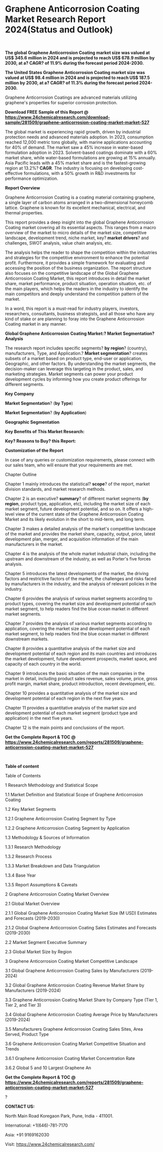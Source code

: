 <h1>Graphene Anticorrosion Coating Market Research Report 2024(Status and Outlook)</h1><br/><p><strong>The global Graphene Anticorrosion Coating market size was valued at US$ 345.6 million in 2024 and is projected to reach US$ 678.9 million by 2030, at a? <strong>CAGR</strong>? of 11.9% during the forecast period 2024-2030.</strong></p>
 
 
 
 <p><strong>The United States Graphene Anticorrosion Coating market size was valued at US$ 98.4 million in 2024 and is projected to reach US$ 187.5 million by 2030, at a? <strong>CAGR</strong>? of 11.3% during the forecast period 2024-2030.</strong></p>
 
 
 
 <p>Graphene Anticorrosion Coatings are advanced materials utilizing graphene&#39;s properties for superior corrosion protection.</p>
 
 
 
 <div><b>Download FREE Sample of this Report @ <a href="https://www.24chemicalresearch.com/download-sample/281509/graphene-anticorrosion-coating-market-market-527">https://www.24chemicalresearch.com/download-sample/281509/graphene-anticorrosion-coating-market-market-527</a></b></div>
 
 
 
 <p>The global market is experiencing rapid growth, driven by industrial protection needs and advanced materials adoption. In 2023, consumption reached 12,000 metric tons globally, with marine applications accounting for 40% of demand. The market saw a 45% increase in water-based formulation adoption in 2023. Solvent-based coatings dominate with a 60% market share, while water-based formulations are growing at 15% annually. Asia Pacific leads with a 45% market share and is the fastest-growing region at 13.2%? <strong><strong>CAGR</strong></strong>. The industry is focusing on developing cost-effective formulations, with a 50% growth in R&D investments for performance optimization.</p>
 
 
 
 <p><strong>Report Overview</strong></p>
 
 
 
 <p>Graphene Anticorrosion Coating is a coating material containing graphene, a single layer of carbon atoms arranged in a two-dimensional honeycomb lattice. Graphene is known for its excellent mechanical, electrical, and thermal properties.</p>
 
 
 
 <p>This report provides a deep insight into the global Graphene Anticorrosion Coating market covering all its essential aspects. This ranges from a macro overview of the market to micro details of the market size, competitive landscape, development trend, niche market, key? <strong>market drivers</strong>? and challenges, SWOT analysis, value chain analysis, etc.</p>
 
 
 
 <p>The analysis helps the reader to shape the competition within the industries and strategies for the competitive environment to enhance the potential profit. Furthermore, it provides a simple framework for evaluating and accessing the position of the business organization. The report structure also focuses on the competitive landscape of the Global Graphene Anticorrosion Coating Market, this report introduces in detail the market share, market performance, product situation, operation situation, etc. of the main players, which helps the readers in the industry to identify the main competitors and deeply understand the competition pattern of the market.</p>
 
 
 
 <p>In a word, this report is a must-read for industry players, investors, researchers, consultants, business strategists, and all those who have any kind of stake or are planning to foray into the Graphene Anticorrosion Coating market in any manner.</p>
 
 
 
 <p><strong>Global Graphene Anticorrosion Coating Market:? Market Segmentation? Analysis</strong></p>
 
 
 
 <p>The research report includes specific segments? <strong>by region</strong>? (country), manufacturers, Type, and Application.? <strong>Market segmentation</strong>? creates subsets of a market based on product type, end-user or application, Geographic, and other factors. By understanding the market segments, the decision-maker can leverage this targeting in the product, sales, and marketing strategies. Market segments can power your product development cycles by informing how you create product offerings for different segments.</p>
 
 
 
 <p><strong>Key Company</strong></p>
 
 
 
 <p><strong>Market Segmentation</strong>? (<strong>by Type</strong>)</p>
 
 
 
 <p><strong>Market Segmentation</strong>? (<strong><strong>by Application</strong></strong>)</p>
 
 
 
 <p><strong>Geographic Segmentation</strong></p>
 
 
 
 <p><strong>Key Benefits of This Market Research:</strong></p>
 
 
 
 <p><strong>Key? <strong>Reasons to Buy</strong>? this Report:</strong></p>
 
 
 
 <p><strong>Customization of the Report</strong></p>
 
 
 
 <p>In case of any queries or customization requirements, please connect with our sales team, who will ensure that your requirements are met.</p>
 
 
 
 <p>Chapter Outline</p>
 
 
 
 <p>Chapter 1 mainly introduces the statistical? <strong><strong>scope</strong></strong>? of the report, market division standards, and market research methods.</p>
 
 
 
 <p>Chapter 2 is an executive? <strong><strong>summary</strong></strong>? of different market segments (<strong>by region</strong>, product type, application, etc), including the market size of each market segment, future development potential, and so on. It offers a high-level view of the current state of the Graphene Anticorrosion Coating Market and its likely evolution in the short to mid-term, and long term.</p>
 
 
 
 <p>Chapter 3 makes a detailed analysis of the market&#39;s competitive landscape of the market and provides the market share, capacity, output, price, latest development plan, merger, and acquisition information of the main manufacturers in the market.</p>
 
 
 
 <p>Chapter 4 is the analysis of the whole market industrial chain, including the upstream and downstream of the industry, as well as Porter&#39;s five forces analysis.</p>
 
 
 
 <p>Chapter 5 introduces the latest developments of the market, the driving factors and restrictive factors of the market, the challenges and risks faced by manufacturers in the industry, and the analysis of relevant policies in the industry.</p>
 
 
 
 <p>Chapter 6 provides the analysis of various market segments according to product types, covering the market size and development potential of each market segment, to help readers find the blue ocean market in different market segments.</p>
 
 
 
 <p>Chapter 7 provides the analysis of various market segments according to application, covering the market size and development potential of each market segment, to help readers find the blue ocean market in different downstream markets.</p>
 
 
 
 <p>Chapter 8 provides a quantitative analysis of the market size and development potential of each region and its main countries and introduces the market development, future development prospects, market space, and capacity of each country in the world.</p>
 
 
 
 <p>Chapter 9 introduces the basic situation of the main companies in the market in detail, including product sales revenue, sales volume, price, gross profit margin, market share, product introduction, recent development, etc.</p>
 
 
 
 <p>Chapter 10 provides a quantitative analysis of the market size and development potential of each region in the next five years.</p>
 
 
 
 <p>Chapter 11 provides a quantitative analysis of the market size and development potential of each market segment (product type and application) in the next five years.</p>
 
 
 
 <p>Chapter 12 is the main points and conclusions of the report.</p>
 
 
 
 <div><b>Get the Complete Report & TOC @ <a href="https://www.24chemicalresearch.com/reports/281509/graphene-anticorrosion-coating-market-market-527">https://www.24chemicalresearch.com/reports/281509/graphene-anticorrosion-coating-market-market-527</a></b></div>
 
 
 
 <p><br />
 
 <b>Table of content</b></p>
 
 
 
 <p>Table of Contents<br />
 
 1 Research Methodology and Statistical Scope<br />
 
 1.1 Market Definition and Statistical Scope of Graphene Anticorrosion Coating<br />
 
 1.2 Key Market Segments<br />
 
 1.2.1 Graphene Anticorrosion Coating Segment by Type<br />
 
 1.2.2 Graphene Anticorrosion Coating Segment by Application<br />
 
 1.3 Methodology & Sources of Information<br />
 
 1.3.1 Research Methodology<br />
 
 1.3.2 Research Process<br />
 
 1.3.3 Market Breakdown and Data Triangulation<br />
 
 1.3.4 Base Year<br />
 
 1.3.5 Report Assumptions & Caveats<br />
 
 2 Graphene Anticorrosion Coating Market Overview<br />
 
 2.1 Global Market Overview<br />
 
 2.1.1 Global Graphene Anticorrosion Coating Market Size (M USD) Estimates and Forecasts (2019-2030)<br />
 
 2.1.2 Global Graphene Anticorrosion Coating Sales Estimates and Forecasts (2019-2030)<br />
 
 2.2 Market Segment Executive Summary<br />
 
 2.3 Global Market Size by Region<br />
 
 3 Graphene Anticorrosion Coating Market Competitive Landscape<br />
 
 3.1 Global Graphene Anticorrosion Coating Sales by Manufacturers (2019-2024)<br />
 
 3.2 Global Graphene Anticorrosion Coating Revenue Market Share by Manufacturers (2019-2024)<br />
 
 3.3 Graphene Anticorrosion Coating Market Share by Company Type (Tier 1, Tier 2, and Tier 3)<br />
 
 3.4 Global Graphene Anticorrosion Coating Average Price by Manufacturers (2019-2024)<br />
 
 3.5 Manufacturers Graphene Anticorrosion Coating Sales Sites, Area Served, Product Type<br />
 
 3.6 Graphene Anticorrosion Coating Market Competitive Situation and Trends<br />
 
 3.6.1 Graphene Anticorrosion Coating Market Concentration Rate<br />
 
 3.6.2 Global 5 and 10 Largest Graphene An</p>
 
 
 
 <div><b>Get the Complete Report & TOC @ <a href="https://www.24chemicalresearch.com/reports/281509/graphene-anticorrosion-coating-market-market-527">https://www.24chemicalresearch.com/reports/281509/graphene-anticorrosion-coating-market-market-527</a></b></div>
 
 
 
 <p>? </p>
 
 
 
 <p><b>CONTACT US:</b><br />
 
 North Main Road Koregaon Park, Pune, India - 411001.<br />
 
 International: +1(646)-781-7170<br />
 
 Asia: +91 9169162030<br />
 
 Visit: <a href="https://www.24chemicalresearch.com/">https://www.24chemicalresearch.com/</a></p>